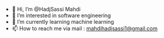 - 👋 Hi, I’m @HadjSassi Mahdi
- 👀 I’m interested in software engineering
- 🌱 I’m currently learning machine learning
- 📫 How to reach me via mail : mahdihadjsassi1@gmail.com

<!---
HadjSassi/HadjSassi is a ✨ special ✨ repository because its `README.md` (this file) appears on your GitHub profile.
You can click the Preview link to take a look at your changes.
--->
